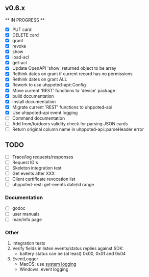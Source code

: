 ## v0.6.x

** IN PROGRESS **

- [x] PUT card
- [x] DELETE card
- [x] grant
- [x] revoke
- [x] show
- [x] load-acl
- [x] get-acl
- [x] Update OpenAPI 'show' returned object to be array
- [x] Rethink dates on grant if current record has no permissions
- [x] Rethink dates on grant ALL
- [x] Rework to use uhppoted-api::Config
- [x] Move current 'REST' functions to 'device' package
- [x] build documentation
- [x] install documentation
- [x] Migrate current 'REST' functions to uhppoted-api
- [x] Use uhppoted-api event logging
- [ ] Command documentation
- [ ] Add from/to/doors validity check for parsing JSON cards
- [ ] Return original column name in uhppoted-api::parseHeader error

## TODO

- [ ] Trace/log requests/responses
- [ ] Request ID's
- [ ] Skeleton integration test
- [ ] Get events after XXX
- [ ] Client certificate revocation list
- [ ] uhppoted-rest: get-events date/id range

### Documentation

- [ ] godoc
- [ ] user manuals
- [ ] man/info page

### Other

1.  Integration tests
2.  Verify fields in listen events/status replies against SDK:
    - battery status can be (at least) 0x00, 0x01 and 0x04
3.  EventLogger 
    - MacOS: use [system logging](https://developer.apple.com/documentation/os/logging)
    - Windows: event logging
